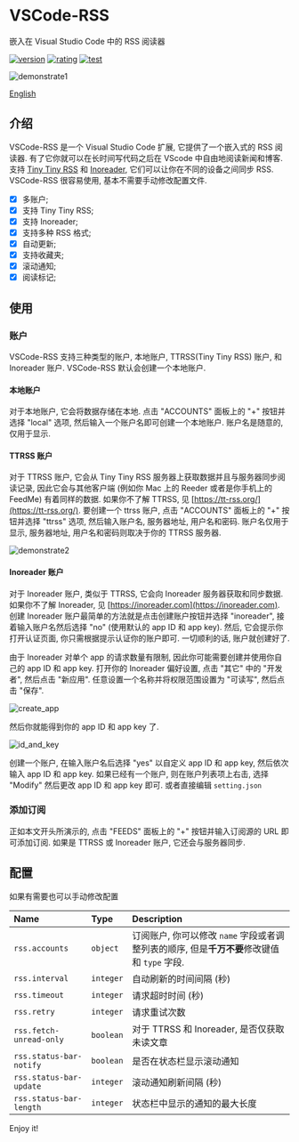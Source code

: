 # VSCode-RSS

嵌入在 Visual Studio Code 中的 RSS 阅读器

[![version](https://vsmarketplacebadge.apphb.com/version-short/luyuhuang.rss.svg)](https://marketplace.visualstudio.com/items?itemName=luyuhuang.rss)
[![rating](https://vsmarketplacebadge.apphb.com/rating-short/luyuhuang.rss.svg)](https://marketplace.visualstudio.com/items?itemName=luyuhuang.rss)
[![test](https://github.com/luyuhuang/vscode-rss/workflows/test/badge.svg)](https://github.com/luyuhuang/vscode-rss/actions/)

![demonstrate1](https://s1.ax1x.com/2020/06/18/Nmyedf.gif)

[English](README.md)

## 介绍

VSCode-RSS 是一个 Visual Studio Code 扩展, 它提供了一个嵌入式的 RSS 阅读器. 有了它你就可以在长时间写代码之后在 VScode 中自由地阅读新闻和博客. 支持 [Tiny Tiny RSS](https://tt-rss.org/) 和 [Inoreader](https://inoreader.com), 它们可以让你在不同的设备之间同步 RSS. VSCode-RSS 很容易使用, 基本不需要手动修改配置文件.

- [x] 多账户;
- [x] 支持 Tiny Tiny RSS;
- [x] 支持 Inoreader;
- [x] 支持多种 RSS 格式;
- [x] 自动更新;
- [x] 支持收藏夹;
- [x] 滚动通知;
- [x] 阅读标记;

## 使用

### 账户

VSCode-RSS 支持三种类型的账户, 本地账户, TTRSS(Tiny Tiny RSS) 账户, 和 Inoreader 账户. VSCode-RSS 默认会创建一个本地账户.

#### 本地账户

对于本地账户, 它会将数据存储在本地. 点击 "ACCOUNTS" 面板上的 "+" 按钮并选择 "local" 选项, 然后输入一个账户名即可创建一个本地账户. 账户名是随意的, 仅用于显示.

#### TTRSS 账户

对于 TTRSS 账户, 它会从 Tiny Tiny RSS 服务器上获取数据并且与服务器同步阅读记录, 因此它会与其他客户端 (例如你 Mac 上的 Reeder 或者是你手机上的 FeedMe) 有着同样的数据. 如果你不了解 TTRSS, 见 [https://tt-rss.org/](https://tt-rss.org/). 要创建一个 ttrss 账户, 点击 "ACCOUNTS" 面板上的 "+" 按钮并选择 "ttrss" 选项, 然后输入账户名, 服务器地址, 用户名和密码. 账户名仅用于显示, 服务器地址, 用户名和密码则取决于你的 TTRSS 服务器.

![demonstrate2](https://s1.ax1x.com/2020/05/20/YoIWvR.gif)

#### Inoreader 账户

对于 Inoreader 账户, 类似于 TTRSS, 它会向 Inoreader 服务器获取和同步数据. 如果你不了解 Inoreader, 见 [https://inoreader.com](https://inoreader.com). 创建 Inoreader 账户最简单的方法就是点击创建账户按钮并选择 "inoreader", 接着输入账户名然后选择 "no" (使用默认的 app ID 和 app key). 然后, 它会提示你打开认证页面, 你只需根据提示认证你的账户即可. 一切顺利的话, 账户就创建好了.

由于 Inoreader 对单个 app 的请求数量有限制, 因此你可能需要创建并使用你自己的 app ID 和 app key. 打开你的 Inoreader 偏好设置, 点击 "其它" 中的 "开发者", 然后点击 "新应用". 任意设置一个名称并将权限范围设置为 "可读写", 然后点击 "保存".

![create_app](https://s1.ax1x.com/2020/09/04/wk0zdK.png)

然后你就能得到你的 app ID 和 app key 了.

![id_and_key](https://s1.ax1x.com/2020/09/04/wkBcTK.png)

创建一个账户, 在输入账户名后选择 "yes" 以自定义 app ID 和 app key, 然后依次输入 app ID 和 app key. 如果已经有一个账户, 则在账户列表项上右击, 选择 "Modify" 然后更改 app ID 和 app key 即可. 或者直接编辑 `setting.json`

### 添加订阅

正如本文开头所演示的, 点击 "FEEDS" 面板上的 "+" 按钮并输入订阅源的 URL 即可添加订阅. 如果是 TTRSS 或 Inoreader 账户, 它还会与服务器同步.

## 配置

如果有需要也可以手动修改配置

| Name | Type | Description |
|:-----|:-----|:------------|
| `rss.accounts` | `object` | 订阅账户, 你可以修改 `name` 字段或者调整列表的顺序, 但是**千万不要**修改键值和 `type` 字段. |
| `rss.interval` | `integer` | 自动刷新的时间间隔 (秒) |
| `rss.timeout` | `integer` | 请求超时时间 (秒) |
| `rss.retry` | `integer` | 请求重试次数 |
| `rss.fetch-unread-only` | `boolean` | 对于 TTRSS 和 Inoreader, 是否仅获取未读文章 |
| `rss.status-bar-notify` | `boolean` | 是否在状态栏显示滚动通知 |
| `rss.status-bar-update` | `integer` | 滚动通知刷新间隔 (秒) |
| `rss.status-bar-length` | `integer` | 状态栏中显示的通知的最大长度 |

Enjoy it!
